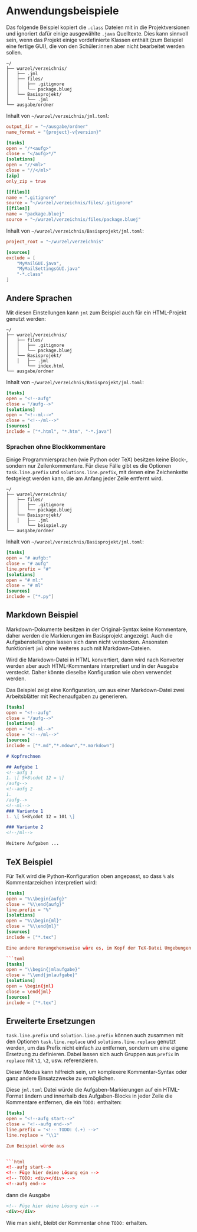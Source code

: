# Anwendungsbeispiele

Das folgende Beispiel kopiert die `.class` Dateien mit in die Projektversionen und ignoriert dafür einige ausgewählte `.java` Quelltexte. Dies kann sinnvoll sein, wenn das Projekt einige vordefinierte Klassen enthält (zum Beispiel eine fertige GUI), die von den Schüler:innen aber nicht bearbeitet werden sollen.

```
~/
├── wurzel/verzeichnis/
│   ├── .jml
│   ├── files/
│   │   ├── .gitignore
│   │   └── package.bluej
│   └── Basisprojekt/
│       └── .jml
└── ausgabe/ordner
```

Inhalt von `~/wurzel/verzeichnis/jml.toml`:

```toml
output_dir = "~/ausgabe/ordner"
name_format = "{project}-v{version}"

[tasks]
open = "/*<aufg>"
close = "</aufg>*/"
[solutions]
open = "//<ml>"
close = "//</ml>"
[zip]
only_zip = true

[[files]]
name = ".gitignore"
source = "~/wurzel/verzeichnis/files/.gitignore"
[[files]]
name = "package.bluej"
source = "~/wurzel/verzeichnis/files/package.bluej"
```

Inhalt von `~/wurzel/verzeichnis/Basisprojekt/jml.toml`:

```toml
project_root = "~/wurzel/verzeichnis"

[sources]
exclude = [
	"MyMailGUI.java", 
	"MyMailSettingsGUI.java" 
	"-*.class"
]
```

## Andere Sprachen

Mit diesen Einstellungen kann `jml` zum Beispiel auch für ein HTML-Projekt genutzt werden:

```
~/
├── wurzel/verzeichnis/
│   ├── files/
│   │   ├── .gitignore
│   │   └── package.bluej
│   └── Basisprojekt/
│   │   ├── .jml
│       └── index.html
└── ausgabe/ordner
```

Inhalt von `~/wurzel/verzeichnis/Basisprojekt/jml.toml`:

```toml
[tasks]
open = "<!--aufg"
close = "/aufg-->"
[solutions]
open = "<!--ml-->"
close = "<!--/ml-->"
[sources]
include = ["*.html", "*.htm", "-*.java"]
```

### Sprachen ohne Blockkommentare

Einige Programmiersprachen (wie Python oder TeX) besitzen keine
Block-, sondern nur Zeilenkommentare. Für diese Fälle gibt es die
Optionen `task.line.prefix` und `solutions.line.prefix`,
mit denen eine Zeichenkette festgelegt werden kann, die am Anfang
jeder Zeile entfernt wird.

```
~/
├── wurzel/verzeichnis/
│   ├── files/
│   │   ├── .gitignore
│   │   └── package.bluej
│   └── Basisprojekt/
│   │   ├── .jml
│       └── beispiel.py
└── ausgabe/ordner
```

Inhalt von `~/wurzel/verzeichnis/Basisprojekt/jml.toml`:

```toml
[tasks]
open = "# aufgb:"
close = "# aufg"
line.prefix = "#"
[solutions]
open = "# ml:"
close = "# ml"
[sources]
include = ["*.py"]
```

## Markdown Beispiel

Markdown-Dokumente besitzen in der Original-Syntax keine Kommentare, daher werden die Markierungen im Basisprojekt angezeigt. Auch die Aufgabenstellungen lassen sich dann nicht verstecken. Ansonsten funktioniert `jml` ohne weiteres auch mit Markdown-Dateien.

Wird die Markdown-Datei in HTML konvertiert, dann wird nach Konverter werden aber auch HTML-Kommentare interpretiert und in der Ausgabe versteckt. Daher könnte dieselbe Konfiguration wie oben verwendet werden.

Das Beispiel zeigt eine Konfiguration, um aus einer Markdown-Datei zwei Arbeitsblätter mit Rechenaufgaben zu generieren.

```toml
[tasks]
open = "<!--aufg"
close = "/aufg-->"
[solutions]
open = "<!--ml-->"
close = "<!--/ml-->"
[sources]
include = ["*.md","*.mdown","*.markdown"]
```

```md
# Kopfrechnen

## Aufgabe 1
<!--aufg 1
1. \[ 5+8\cdot 12 = \]
/aufg-->
<!--aufg 2
1.
/aufg-->
<!--ml-->
### Variante 1
1. \[ 5+8\cdot 12 = 101 \]

### Variante 2
<!--/ml-->

Weitere Aufgaben ...
```


## TeX Beispiel

Für TeX wird die Python-Konfiguration oben angepasst, so dass `%` als Kommentarzeichen interpretiert wird:

```toml
[tasks]
open = "%\\begin{aufg}"
close = "%\\end{aufg}"
line.prefix = "%"
[solutions]
open = "%\\begin{ml}"
close = "%\\end{ml}"
[sources]
include = ["*.tex"]

Eine andere Herangehensweise wäre es, im Kopf der TeX-Datei Umgebungen zu definieren, die den Inhalt beim Satz der Basisversion verstecken. Dieses Vorgehen kann z.B. für den Satz von Klassenarbeiten mit mehreren Varianten hilfreich sein.

```toml
[tasks]
open = "\\begin{jmlaufgabe}"
close = "\\end{jmlaufgabe}"
[solutions]
open = \begin{jml}
close = \end{jml}
[sources]
include = ["*.tex"]
```

## Erweiterte Ersetzungen

`task.line.prefix` und `solution.line.prefix` können auch zusammen mit 
den Optionen `task.line.replace` und `solutions.line.replace` genutzt werden, 
um das Prefix nicht einfach zu entfernen, sondern um eine eigene Ersetzung zu definieren.
Dabei lassen sich auch Gruppen aus `prefix` in `replace` mit `\1`, `\2`, usw. referenzieren.

Dieser Modus kann hilfreich sein, um komplexere Kommentar-Syntax oder ganz
andere Einsatzzwecke zu ermöglichen.

Diese `jml.toml` Datei würde die Aufgaben-Markierungen auf ein HTML-Format
ändern und innerhalb des Aufgaben-Blocks in jeder Zeile die Kommentare
entfernen, die ein `TODO:` enthalten:

```toml
[tasks]
open = "<!--aufg start-->"
close = "<!--aufg end-->"
line.prefix = "<!-- TODO: (.+) -->"
line.replace = "\\1"

Zum Beispiel würde aus


```html
<!--aufg start-->
<!-- Füge hier deine Lösung ein -->
<!-- TODO: <div></div> -->
<!--aufg end-->
```

dann die Ausgabe

```html
<!-- Füge hier deine Lösung ein -->
<div></div>
```

Wie man sieht, bleibt der Kommentar ohne `TODO:` erhalten.

